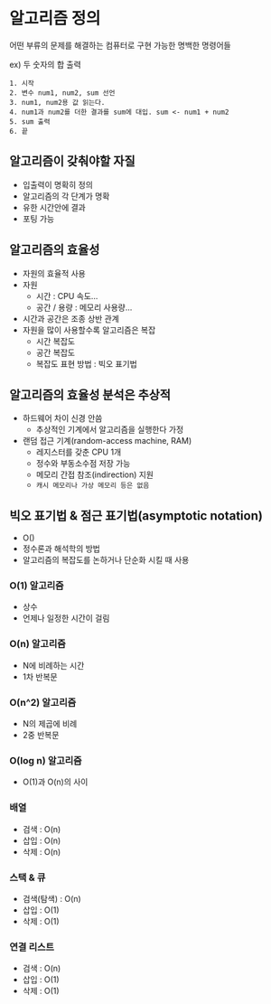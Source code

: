 # 알고리즘 정의
어떤 부류의 문제를 해결하는 컴퓨터로 구현 가능한 명백한 명령어들   

ex) 두 숫자의 합 출력
~~~~
1. 시작
2. 변수 num1, num2, sum 선언
3. num1, num2용 값 읽는다.
4. num1과 num2를 더한 결과를 sum에 대입. sum <- num1 + num2
5. sum 출력
6. 끝
~~~~

## 알고리즘이 갖춰야할 자질
- 입출력이 명확히 정의
- 알고리즘의 각 단계가 명확
- 유한 시간안에 결과
- 포팅 가능

## 알고리즘의 효율성
- 자원의 효율적 사용
- 자원
  - 시간 : CPU 속도...
  - 공간 / 용량 : 메모리 사용량...
- 시간과 공간은 조종 상반 관계
- 자원을 많이 사용할수록 알고리즘은 복잡
  - 시간 복잡도
  - 공간 복잡도
  - 복잡도 표현 방법 : 빅오 표기법
  
## 알고리즘의 효율성 분석은 추상적
- 하드웨어 차이 신경 안씀
  - 추상적인 기계에서 알고리즘을 실행한다 가정
- 랜덤 접근 기계(random-access machine, RAM)
  - 레지스터를 갖춘 CPU 1개
  - 정수와 부동소수점 저장 가능
  - 메모리 간접 참조(indirection) 지원
  - `캐시 메모리나 가상 메모리 등은 없음`
  
## 빅오 표기법 & 점근 표기법(asymptotic notation)
- O()
- 정수론과 해석학의 방법
- 알고리즘의 복잡도를 논하거나 단순화 시킬 때 사용

### O(1) 알고리즘
- 상수
- 언제나 일정한 시간이 걸림

### O(n) 알고리즘
- N에 비례하는 시간
- 1차 반복문

### O(n^2) 알고리즘
- N의 제곱에 비례
- 2중 반복문

### O(log n) 알고리즘
- O(1)과 O(n)의 사이

### 배열
- 검색 : O(n)
- 삽입 : O(n)
- 삭제 : O(n)

### 스택 & 큐
- 검색(탐색) : O(n)
- 삽입 : O(1)
- 삭제 : O(1)

### 연결 리스트
- 검색 : O(n)
- 삽입 : O(1)
- 삭제 : O(1)